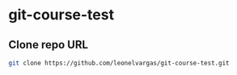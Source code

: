 # git-course-test

## Clone repo URL
```bash
git clone https://github.com/leonelvargas/git-course-test.git
```
